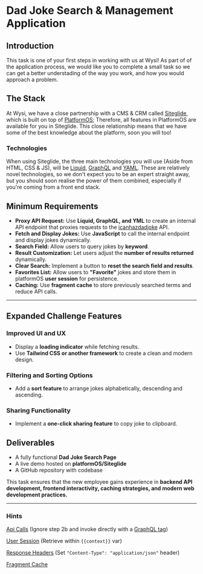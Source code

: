 # Dad Joke Search & Management Application  

## Introduction
This task is one of your first steps in working with us at Wysi!
As part of of the application process, we would like you to complete a small task so we can get a better understading of the way you work, and how you would approach a problem.

## The Stack
At Wysi, we have a close partnership with a CMS & CRM called [Siteglide](https://www.siteglide.com/), which is built on top of [PlatformOS](https://www.platformos.com/); Therefore, all features in PlatformOS are available for you in Siteglide. This close relationship means that we have some of the best knowledge about the platform, soon you will too!

### Technologies
When using Siteglide, the three main technologies you will use (Aside from HTML, CSS & JS), will be [Liquid](https://documentation.platformos.com/api-reference/liquid/introduction), [GraphQL](https://graphql.org/learn/) and [YAML](https://en.wikipedia.org/wiki/YAML). These are relatively novel technologies, so we don't expect you to be an expert straight away, but you should soon realise the power of them combined, especially if you're coming from a front end stack.

## Minimum Requirements  

- **Proxy API Request:** Use **Liquid, GraphQL, and YML** to create an internal API endpoint that proxies requests to the [icanhazdadjoke](https://icanhazdadjoke.com/api) API.  
- **Fetch and Display Jokes:** Use **JavaScript** to call the internal endpoint and display jokes dynamically.  
- **Search Field:** Allow users to query jokes by **keyword**.  
- **Result Customization:** Let users adjust the **number of results returned** dynamically.  
- **Clear Search:** Implement a button to **reset the search field and results**.  
- **Favorites List:** Allow users to **"Favorite"** jokes and store them in platformOS **user session** for persistence.  
- **Caching:** Use **fragment cache** to store previously searched terms and reduce API calls.  

---

## Expanded Challenge Features  

### Improved UI and UX  
- Display a **loading indicator** while fetching results.  
- Use **Tailwind CSS or another framework** to create a clean and modern design.  

### Filtering and Sorting Options  
- Add a **sort feature** to arrange jokes alphabetically, descending and ascending.

### Sharing Functionality  
- Implement a **one-click sharing feature** to copy joke to clipboard.

## Deliverables  

- A fully functional **Dad Joke Search Page**  
- A live demo hosted on **platformOS/Siteglide**  
- A GitHub repository with  codebase

This task ensures that the new employee gains experience in **backend API development, frontend interactivity, caching strategies, and modern web development practices.**

---
### Hints
[Api Calls](https://documentation.platformos.com/developer-guide/notifications/creating-api-call-notification#step-1-create-api-call-notification) (Ignore step 2b and invoke directly with a [GraphQL tag](https://documentation.platformos.com/api-reference/liquid/platformos-tags#graphql))

[User Session](https://documentation.platformos.com/api-reference/liquid/platformos-tags#session) (Retrieve within `{{context}}` var)

[Response Headers](https://documentation.platformos.com/developer-guide/pages/response-headers) (Set `"Content-Type": "application/json"` header)

[Fragment Cache](https://documentation.platformos.com/best-practices/backend-performance/fragment-cache)
